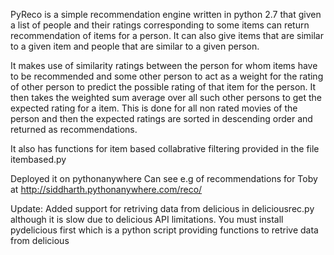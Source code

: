 PyReco is a simple recommendation engine written in python 2.7 that 
given a list of people and their ratings corresponding to some items
can return recommendation of items for a person. It can also give items
that are similar to a given item and people that are similar to a given 
person.

It makes use of similarity ratings between the person for whom items 
have to be recommended and some other person to act as a weight for 
the rating of other person to predict the possible rating of that item
for the person. It then takes the weighted sum average over all such
other persons to get the expected rating for a item. This is done for 
all non rated movies of the person and then the expected ratings are 
sorted in descending order and returned as recommendations.

It also has functions for item based collabrative filtering provided
in the file itembased.py

Deployed it on pythonanywhere
    Can see e.g of recommendations for Toby at http://siddharth.pythonanywhere.com/reco/

Update: Added support for retriving data from delicious in deliciousrec.py
although it is slow due to delicious API limitations. You must install
pydelicious first which is a python script providing functions to retrive
data from delicious
